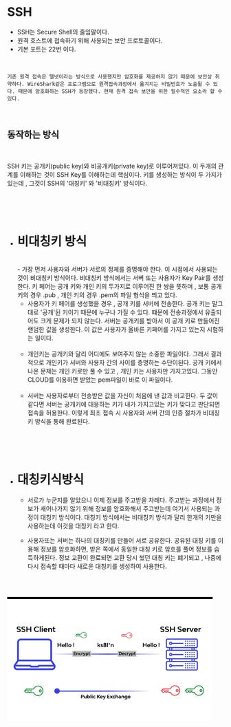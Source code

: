# SSH

- SSH는 Secure Shell의 줄임말이다.
- 원격 호스트에 접속하기 위해 사용되는 보안 프로토콜이다.
- 기본 포트는 22번 이다.

<br>

    기존 원격 접속은 텔넷이라는 방식으로 사용했지만 암호화를 제공하지 않기 때문에 보안상 취약하다. WireShark같은 프로그램으로 원격접속과정에서 옮겨지는 비밀번호가 노출될 수 있다. 때문에 암호화하는 SSH가 등장했다. 현재 원격 접속 보안을 위한 필수적인 요소라 할 수 있다.


<br>

## 동작하는 방식

<br>

SSH 키는 공개키(public key)와 비공개키(private key)로 이루어져있다. 
이 두개의 관계를 이해하는 것이 SSH Key를 이해하는데 핵심이다. 
키를 생성하는 방식이 두 가지가 있는데 , 그것이 SSH의 '대칭키' 와 '비대칭키' 방식이다.

<br>
<br>
<br>

- # 비대칭키 방식
    <br>
    - 가장 먼저 사용자와 서버가 서로의 정체를 증명해야 한다. 이 시점에서 사용되는 것이 비대칭키 방식이다. 비대칭키 방식에서는 서버 또는 사용자가 Key Pair를 생성한다. 키 페어는 공개 키와 개인 키의 두가지로 이루어진 한 쌍을 뜻하며 , <a>보통 공개키의 경우 .pub </a>, <a>개인 키의 경우 .pem</a>의 파일 형식을 띄고 있다.

    <br>

    - 사용자가 키 페어를 생성했을 경우 , 공개 키를 서버에 전송한다. 공개 키는 말그대로 '공개'된 키이기 때문에 누구나 가질 수 있다. 떄문에 전송과정에서 유출되어도 크게 문제가 되지 않는다. 서버는 공개키를 받아서 이 공개 키로 만들어진 랜덤한 값을 생성한다. 이 값은 사용자가 올바른 키페어를 가지고 있는지 시험하는 일이다.

    <br>

    - 개인키는 공개키와 달리 어디에도 보여주지 않는 소중한 파일이다. 그래서 결과적으로 개인키가 서버와 사용자 간의 사이를 증명하는 수단이된다. 공개 키에서 나온 문제는 개인 키로만 풀 수 있고 , 개인 키는 사용자만 가지고있다. 그동안 CLOUD를 이용하면 받았는 pem파일이 바로 이 파일이다. 

    <br>

    - 서버는 사용자로부터 전송받은 값을 자신이 처음에 낸 값과 비교한다. 두 값이 같다면 서버는 공개키에 대응하는 키가 내가 가지고있는 키가 맞다고 판단되면 접속을 허용한다. 이렇게 최초 접속 시 사용자와 서버 간의 인증 절차가 비대칭키 방식을 통해 완료된다.


<br><br><br>

- # 대칭키식방식

    - 서로가 누군지를 알았으니 이제 정보를 주고받을 차례다. 주고받는 과정에서 정보가 새어나가지 않기 위해 정보를 암호화해서 주고받는데 여기서 사용되는 과정이 대칭키 방식이다. 대칭키 방식에서는 비대칭키 방식과 달리 한개의 키만을 사용하는데 이것을 대칭키 라고 한다.

    - 사용자또는 서버는 하나의 대칭키를 만들어 서로 공유한다. 공유된 대칭 키를 이용해 정보를 암호화하면, 받은 쪽에서 동일한 대칭 키로 암호를 풀어 정보를 습득하게된다. 정보 교환이 완료되면 교환 당시 썼던 대칭 키는 폐기되고 , 나중에 다시 접속할 때마다 새로운 대칭키를 생성하여 사용한다.


<br>
<br>

![ssh](./img/ssh.png)